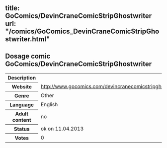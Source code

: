 title: GoComics/DevinCraneComicStripGhostwriter
url: "/comics/GoComics_DevinCraneComicStripGhostwriter.html"
---
Dosage comic GoComics/DevinCraneComicStripGhostwriter
-----------------------------------------

<table class="comicinfo">
<tr>
<th>Description</th><td></td>
</tr>
<tr>
<th>Website</th><td><a href="http://www.gocomics.com/devincranecomicstripghostwriter">http://www.gocomics.com/devincranecomicstripghostwriter</a></td>
</tr>
<tr>
<th>Genre</th><td>Other</td>
</tr>
<tr>
<th>Language</th><td>English</td>
</tr>
<tr>
<th>Adult content</th><td>no</td>
</tr>
<tr>
<th>Status</th><td>ok on 11.04.2013</td>
</tr>
<tr>
<th>Votes</th><td>0</div></td>
</tr>
</table>
